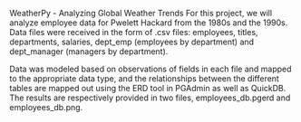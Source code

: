 WeatherPy - Analyzing Global Weather Trends
For this project, we will analyze employee data for Pwelett Hackard from the 1980s and the 1990s.  Data files were received in the form of .csv files:  employees, titles, departments, salaries, dept_emp (employees by department) and dept_manager (managers by department).

Data was modeled based on observations of fields in each file and mapped to the appropriate data type, and the relationships between the different tables are mapped out using the ERD tool in PGAdmin as well as QuickDB.  The results are respectively provided in two files, employees_db.pgerd and employees_db.png.


